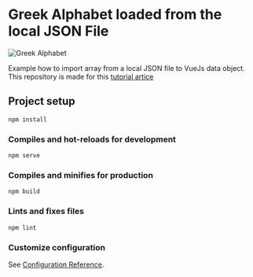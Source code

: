 # Greek Alphabet loaded from the local JSON File
![Greek Alphabet](https://artrayd.com/vue-local-json-array/screen-rec-2.gif)

Example how to import array from a local JSON file to VueJs data object.
This repository is made for this [tutorial artice](https://medium.com/@dmitrymind/how-to-keep-array-data-inside-local-json-file-for-vue-app-46bb29d4ac53)

## Project setup

```
npm install
```

### Compiles and hot-reloads for development

```
npm serve
```

### Compiles and minifies for production

```
npm build
```

### Lints and fixes files

```
npm lint
```

### Customize configuration

See [Configuration Reference](https://cli.vuejs.org/config/).
